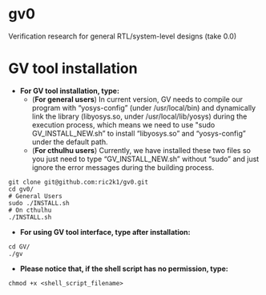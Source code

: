 # gv0
Verification research for general RTL/system-level designs (take 0.0)

# GV tool installation
- **For GV tool installation, type:**
    - (**For general users**) In current version, GV needs to compile our program with “yosys-config” (under /usr/local/bin) and dynamically link the library (libyosys.so, under /usr/local/lib/yosys) during the execution process, which means we need to use "sudo GV_INSTALL_NEW.sh” to install “libyosys.so” and “yosys-config” under the default path. 
    - (**For cthulhu users**) Currently, we have installed these two files so you just need to type “GV_INSTALL_NEW.sh” without “sudo” and just ignore the error messages during the building process.
  
```json=
git clone git@github.com:ric2k1/gv0.git
cd gv0/
# General Users
sudo ./INSTALL.sh 
# On cthulhu
./INSTALL.sh
```

- **For using GV tool interface, type after installation:**
```json=
cd GV/
./gv
```

- **Please notice that, if the shell script has no permission, type:**
```json=
chmod +x <shell_script_filename>
```
